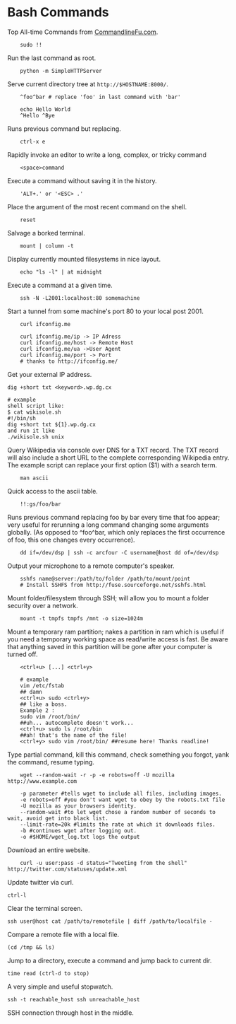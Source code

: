 # Bash Commands

Top All-time Commands from [CommandlineFu.com](http://www.commandlinefu.com/commands/browse/sort-by-votes).


        sudo !!

Run the last command as root.

        python -m SimpleHTTPServer

Serve current directory tree at `http://$HOSTNAME:8000/`.

        ^foo^bar # replace 'foo' in last command with 'bar'

        echo Hello World
        ^Hello ^Bye

Runs previous command but replacing.

        ctrl-x e
Rapidly invoke an editor to write a long, complex, or tricky command

        <space>command

Execute a command without saving it in the history.

        'ALT+.' or '<ESC> .'

Place the argument of the most recent command on the shell.

        reset

Salvage a borked terminal.

        mount | column -t

Display currently mounted filesystems in nice layout.

        echo "ls -l" | at midnight

Execute a command at a given time.

        ssh -N -L2001:localhost:80 somemachine


Start a tunnel from some machine's port 80 to your local post 2001.

        curl ifconfig.me

        curl ifconfig.me/ip -> IP Adress
        curl ifconfig.me/host -> Remote Host
        curl ifconfig.me/ua ->User Agent
        curl ifconfig.me/port -> Port
        # thanks to http://ifconfig.me/

Get your external IP address.

    dig +short txt <keyword>.wp.dg.cx

    # example
    shell script like:
    $ cat wikisole.sh
    #!/bin/sh
    dig +short txt ${1}.wp.dg.cx
    and run it like
    ./wikisole.sh unix

Query Wikipedia via console over DNS for a TXT record. The TXT record will also include a short URL to the complete corresponding Wikipedia entry. The example script can replace your first option ($1) with a search term.

        man ascii
Quick access to the ascii table.

        !!:gs/foo/bar

Runs previous command replacing foo by bar every time that foo appear; very useful for rerunning a long command changing some arguments globally. (As opposed to ^foo^bar, which only replaces the first occurrence of foo, this one changes every occurrence).

        dd if=/dev/dsp | ssh -c arcfour -C username@host dd of=/dev/dsp

Output your microphone to a remote computer's speaker.

        sshfs name@server:/path/to/folder /path/to/mount/point
        # Install SSHFS from http://fuse.sourceforge.net/sshfs.html

Mount folder/filesystem through SSH; will allow you to mount a folder security over a network.

        mount -t tmpfs tmpfs /mnt -o size=1024m

Mount a temporary ram partition; nakes a partition in ram which is useful if you need a temporary working space as read/write access is fast.
Be aware that anything saved in this partition will be gone after your computer is turned off.

        <ctrl+u> [...] <ctrl+y>

        # example
        vim /etc/fstab
        ## damn
        <ctrl+u> sudo <ctrl+y>
        ## like a boss.
        Example 2 :
        sudo vim /root/bin/
        ##uh... autocomplete doesn't work...
        <ctrl+u> sudo ls /root/bin
        ##ah! that's the name of the file!
        <ctrl+y> sudo vim /root/bin/ ##resume here! Thanks readline!

Type partial command, kill this command, check something you forgot, yank the command, resume typing.


        wget --random-wait -r -p -e robots=off -U mozilla http://www.example.com

        -p parameter #tells wget to include all files, including images.
        -e robots=off #you don't want wget to obey by the robots.txt file
        -U mozilla as your browsers identity.
        --random-wait #to let wget chose a random number of seconds to wait, avoid get into black list.
        --limit-rate=20k #limits the rate at which it downloads files.
        -b #continues wget after logging out.
        -o #$HOME/wget_log.txt logs the output

Download an entire website.

        curl -u user:pass -d status="Tweeting from the shell" http://twitter.com/statuses/update.xml

Update twitter via curl.

    ctrl-l

Clear the terminal screen.

    ssh user@host cat /path/to/remotefile | diff /path/to/localfile -

Compare a remote file with a local file.

    (cd /tmp && ls)

Jump to a directory, execute a command and jump back to current dir.

    time read (ctrl-d to stop)

A very simple and useful stopwatch.

    ssh -t reachable_host ssh unreachable_host

SSH connection through host in the middle.
